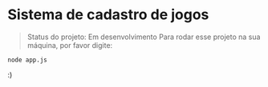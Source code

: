 <h1> Sistema de cadastro de jogos </h1>

> Status do projeto: Em desenvolvimento
Para rodar esse projeto na sua máquina, por favor digite:


```
node app.js
```
:)